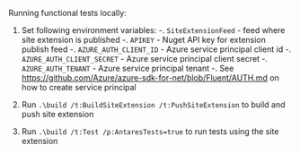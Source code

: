 Running functional tests locally:

1. Set following environment variables:
    -. `SiteExtensionFeed` - feed where site extension is published
    -. `APIKEY` - Nuget API key for extension publish feed
    -. `AZURE_AUTH_CLIENT_ID` - Azure service principal client id
    -. `AZURE_AUTH_CLIENT_SECRET` - Azure service principal client secret
    -. `AZURE_AUTH_TENANT` - Azure service principal tenant
    -. See https://github.com/Azure/azure-sdk-for-net/blob/Fluent/AUTH.md on how to create service principal

2. Run `.\build /t:BuildSiteExtension /t:PushSiteExtension` to build and push site extension
2. Run `.\build /t:Test /p:AntaresTests=true` to run tests using the site extension